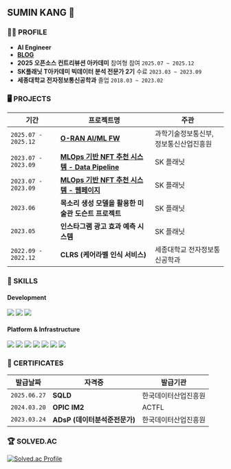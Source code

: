 ## SUMIN KANG 🐯

### 👩‍💻 PROFILE 

- **AI Engineer**
- [**BLOG**](https://velog.io/@klaus/series) 
- **2025 오픈소스 컨트리뷰션 아카데미** 참여형 참여 `2025.07 ~ 2025.12`
- **SK플래닛 T아카데미 빅데이터 분석 전문가 2기** 수료 `2023.03 ~ 2023.09`
- **세종대학교 전자정보통신공학과** 졸업 `2018.03 ~ 2023.02`

### 🖥️ PROJECTS
| **기간** | **프로젝트명** | **주관**  |
| -------- | ------------| ----------- |
|`2025.07 - 2025.12`|[**O-RAN AI/ML FW**](https://github.com/o-ran-sc) | 과학기술정보통신부, 정보통신산업진흥원 |
|`2023.07 - 2023.09`|[**MLOps 기반 NFT 추천 시스템 - Data Pipeline**](https://github.com/our-ml-flow/data_pipeline) | SK 플래닛 |
|`2023.07 - 2023.09`|[**MLOps 기반 NFT 추천 시스템 - 웹페이지**](https://github.com/our-ml-flow/streamlit) | SK 플래닛 |
|`2023.06`|**목소리 생성 모델을 활용한 미술관 도슨트 프로젝트** | SK 플래닛 |
|`2023.05`|**인스타그램 광고 효과 예측 시스템** | SK 플래닛 |
|`2022.09 - 2022.12`|**CLRS (케어라벨 인식 서비스)** | 세종대학교 전자정보통신공학과 |

### 🦾 SKILLS
#### Development
<img src="https://img.shields.io/badge/Python-3776AB?style=flat-square&logo=Python&logoColor=white"/> <img src="https://img.shields.io/badge/PostgreSQL-4169E1?style=flat-square&logo=PostgreSQL&logoColor=white"/> <img src="https://img.shields.io/badge/PyTorch-EE4C2C?style=flat-square&logo=pytorch&logoColor=white"/> 

#### Platform & Infrastructure
<img src="https://img.shields.io/badge/Prefect-070E10?style=flat-square&logo=Prefect&logoColor=white"/> <img src="https://img.shields.io/badge/Docker-2496ED?style=flat-square&logo=Docker&logoColor=white"/> <img src="https://img.shields.io/badge/Github Actions-2088FF?style=flat-square&logo=githubactions&logoColor=white"/> <img src="https://img.shields.io/badge/Git-F05032?style=flat-square&logo=git&logoColor=white"/> <img src="https://img.shields.io/badge/Ubuntu-E95420?style=flat-square&logo=Ubuntu&logoColor=white"/> <img src="https://img.shields.io/badge/Streamlit-FF4B4B?style=flat-square&logo=Streamlit&logoColor=white"/> <img src="https://img.shields.io/badge/Google Cloud Platform-4285F4?style=flat-square&logo=googlecloud&logoColor=white"/> 

### 🪪 CERTIFICATES
| **발급날짜** | **자격증** |  **발급기관**  |
| -------- | ------------| ----------- |
|`2025.06.27`|**SQLD** | 한국데이터산업진흥원|
|`2024.03.20`|**OPIC IM2**| ACTFL |
|`2023.03.24`|**ADsP (데이터분석준전문가)**| 한국데이터산업진흥원 |


### 🏆 SOLVED.AC
[![Solved.ac Profile](http://mazassumnida.wtf/api/v2/generate_badge?boj=dustmqwnd2ya)](https://solved.ac/dustmqwnd2ya)
